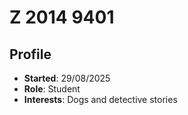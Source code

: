 # Z 2014 9401

## Profile
- **Started**: 29/08/2025 
- **Role**: Student 
- **Interests**: Dogs and detective stories